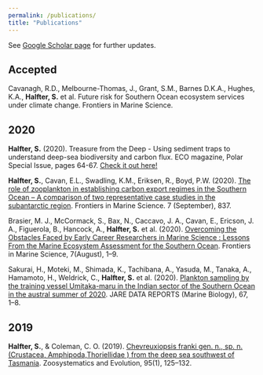 ```yaml
---
permalink: /publications/
title: "Publications"
---
```


See [Google Scholar page](https://scholar.google.com/citations?user=STbyB6EAAAAJ&hl=en) for further updates. 

## Accepted
Cavanagh, R.D., Melbourne-Thomas, J., Grant, S.M., Barnes D.K.A., Hughes, K.A., **Halfter, S.** et al. Future risk for Southern Ocean ecosystem services under climate change. Frontiers in Marine Science.

## 2020
**Halfter, S.** (2020). Treasure from the Deep - Using sediment traps to understand deep-sea biodiversity and carbon flux. ECO magazine, Polar Special Issue, pages 64-67. [Check it out here!](http://digital.ecomagazine.com/publication/?i=674747&ver=html5&p=64) 

**Halfter, S.**, Cavan, E.L., Swadling, K.M., Eriksen, R., Boyd, P.W. (2020). [The role of zooplankton in establishing carbon export regimes in the Southern Ocean – A comparison of two representative case studies in the subantarctic region](https://doi.org/10.3389/fmars.2020.567917). Frontiers in Marine Science. 7 (September), 837. 

Brasier, M. J., McCormack, S., Bax, N., Caccavo, J. A., Cavan, E., Ericson, J. A., Figuerola, B., Hancock, A., **Halfter, S.** et al. (2020). [Overcoming the Obstacles Faced by Early Career Researchers in Marine Science : Lessons From the Marine Ecosystem Assessment for the Southern Ocean](https://doi.org/10.3389/fmars.2020.00692). Frontiers in Marine Science, 7(August), 1–9. 

Sakurai, H., Moteki, M., Shimada, K., Tachibana, A., Yasuda, M., Tanaka, A., Hamamoto, H., Weldrick, C., **Halfter, S.** et al. (2020). [Plankton sampling by the training vessel Umitaka-maru in the Indian sector of the Southern Ocean in the austral summer of 2020](https://www.researchgate.net/publication/343442106_Plankton_sampling_by_the_training_vessel_Umitaka-maru_in_the_Indian_sector_of_the_Southern_Ocean_in_the_austral_summer_of_2020). JARE DATA REPORTS (Marine Biology), 67, 1–8. 

## 2019

**Halfter, S.**, & Coleman, C. O. (2019). [Chevreuxiopsis franki gen. n., sp. n. (Crustacea, Amphipoda,Thoriellidae ) from the deep sea southwest of Tasmania](https://doi.org/10.3897/zse.95.32548). Zoosystematics and Evolution, 95(1), 125–132. 
